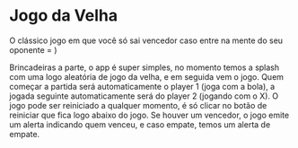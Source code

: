# Jogo da Velha

O clássico jogo em que você só sai vencedor caso entre na mente do seu oponente = )

Brincadeiras a parte, o app é super simples, no momento temos a splash com uma logo aleatória de jogo da velha, e em seguida vem o jogo. Quem começar a partida será automaticamente o player 1 (joga com a bola), a jogada seguinte automaticamente será do player 2 (jogando com o X).
O jogo pode ser reiniciado a qualquer momento, é só clicar no botão de reiniciar que fica logo abaixo do jogo. Se houver um vencedor, o jogo emite um alerta indicando quem venceu, e caso empate, temos um alerta de empate. 
